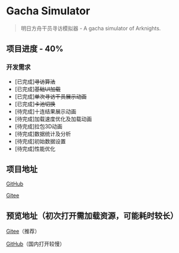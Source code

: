 # Gacha Simulator

> 明日方舟干员寻访模拟器 - A gacha simulator of Arknights. 

## 项目进度 - 40%

### 开发需求
 * [已完成]~~寻访算法~~
 * [已完成]~~基础UI加载~~
 * [已完成]~~单次寻访干员展示动画~~
 * [已完成]~~卡池切换~~
 * [待完成]十连结果展示动画
 * [待完成]加载速度优化及加载动画
 * [待完成]拉包3D动画
 * [待完成]数据统计及分析
 * [待完成]初始数据设置
 * [待完成]性能优化
 
## 项目地址

[GitHub](https://github.com/Eling486/gacha-simulator)

[Gitee](https://gitee.com/evanchen486/gacha-simulator)

## 预览地址（初次打开需加载资源，可能耗时较长）

[Gitee](https://evanchen486.gitee.io/gacha-simulator/)（推荐）

[GitHub](https://eling486.github.io/gacha-simulator/)（国内打开较慢）
